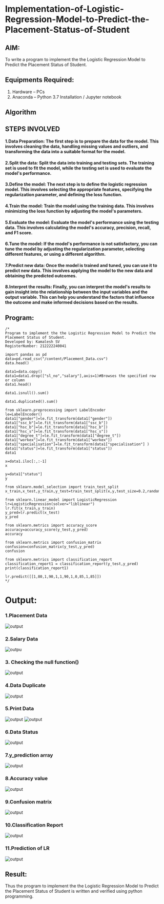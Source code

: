  # Implementation-of-Logistic-Regression-Model-to-Predict-the-Placement-Status-of-Student

## AIM:
To write a program to implement the the Logistic Regression Model to Predict the Placement Status of Student.

## Equipments Required:
1. Hardware – PCs
2. Anaconda – Python 3.7 Installation / Jupyter notebook

## Algorithm
## STEPS INVOLVED
#### 1.Data Preparation: The first step is to prepare the data for the model. This involves cleaning the data, handling missing values and outliers, and transforming the data into a suitable format for the model.

#### 2.Split the data: Split the data into training and testing sets. The training set is used to fit the model, while the testing set is used to evaluate the model's performance.

#### 3.Define the model: The next step is to define the logistic regression model. This involves selecting the appropriate features, specifying the regularization parameter, and defining the loss function.

#### 4.Train the model: Train the model using the training data. This involves minimizing the loss function by adjusting the model's parameters.

#### 5.Evaluate the model: Evaluate the model's performance using the testing data. This involves calculating the model's accuracy, precision, recall, and F1 score.

#### 6.Tune the model: If the model's performance is not satisfactory, you can tune the model by adjusting the regularization parameter, selecting different features, or using a different algorithm.

#### 7.Predict new data: Once the model is trained and tuned, you can use it to predict new data. This involves applying the model to the new data and obtaining the predicted outcomes.

#### 8.Interpret the results: Finally, you can interpret the model's results to gain insight into the relationship between the input variables and the output variable. This can help you understand the factors that influence the outcome and make informed decisions based on the results.

## Program:
```
/*
Program to implement the the Logistic Regression Model to Predict the Placement Status of Student.
Developed by: Kamalesh SV
RegisterNumber: 212222240041

import pandas as pd
data=pd.read_csv("/content/Placement_Data.csv")
data.head()

data1=data.copy()
data1=data1.drop(["sl_no","salary"],axis=1)#Browses the specified row or column
data1.head()

data1.isnull().sum()

data1.duplicated().sum()

from sklearn.preprocessing import LabelEncoder
le=LabelEncoder()
data1["gender"]=le.fit_transform(data1["gender"])
data1["ssc_b"]=le.fit_transform(data1["ssc_b"])
data1["hsc_b"]=le.fit_transform(data1["hsc_b"])
data1["hsc_s"]=le.fit_transform(data1["hsc_s"])
data1["degree_t"]=le.fit_transform(data1["degree_t"])
data1["workex"]=le.fit_transform(data1["workex"])
data1["specialisation"]=le.fit_transform(data1["specialisation"] )     
data1["status"]=le.fit_transform(data1["status"])       
data1 

x=data1.iloc[:,:-1]
x

y=data1["status"]
y

from sklearn.model_selection import train_test_split
x_train,x_test,y_train,y_test=train_test_split(x,y,test_size=0.2,random_state=0)

from sklearn.linear_model import LogisticRegression
lr=LogisticRegression(solver="liblinear")
lr.fit(x_train,y_train)
y_pred=lr.predict(x_test)
y_pred

from sklearn.metrics import accuracy_score
accuracy=accuracy_score(y_test,y_pred)
accuracy

from sklearn.metrics import confusion_matrix
confusion=confusion_matrix(y_test,y_pred)
confusion

from sklearn.metrics import classification_report
classification_report1 = classification_report(y_test,y_pred)
print(classification_report1)

lr.predict([[1,80,1,90,1,1,90,1,0,85,1,85]])  
*/
```

# Output:

### 1.Placement Data
![output](./1.png)

### 2.Salary Data
![outpu](./2.png)

### 3. Checking the null function()
![output](./3.png)

### 4.Data Duplicate
![output](./4.png)

### 5.Print Data
![output](./5.png)
![output](./6.png)

### 6.Data Status
![output](./7.png)

### 7.y_prediction array
![output](./8.png)

### 8.Accuracy value
![output](./9.png)

### 9.Confusion matrix
![output](./10.png)

### 10.Classification Report
![output](./11.png)

### 11.Prediction of LR
![output](./12.png)

## Result:
Thus the program to implement the the Logistic Regression Model to Predict the Placement Status of Student is written and verified using python programming.
